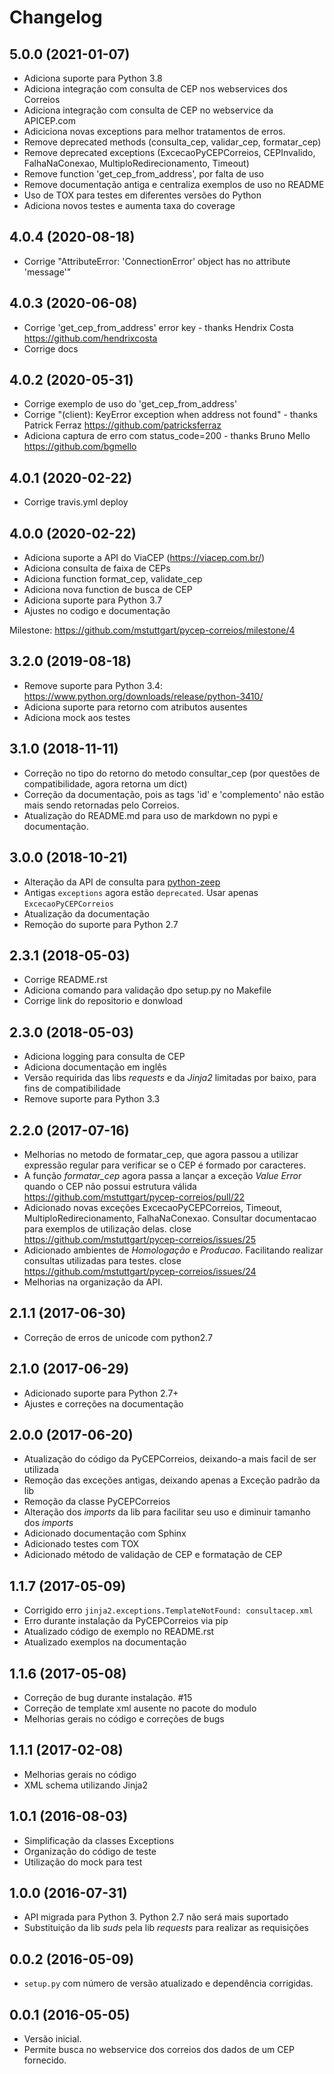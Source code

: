 # Changelog

## 5.0.0 (2021-01-07)

* Adiciona suporte para Python 3.8
* Adiciona integração com consulta de CEP nos webservices dos Correios
* Adiciona integração com consulta de CEP no webservice da APICEP.com
* Adiciciona novas exceptions para melhor tratamentos de erros.
* Remove deprecated methods (consulta_cep, validar_cep, formatar_cep)
* Remove deprecated exceptions (ExcecaoPyCEPCorreios, CEPInvalido, FalhaNaConexao, MultiploRedirecionamento, Timeout)
* Remove function 'get_cep_from_address', por falta de uso
* Remove documentação antiga e centraliza exemplos de uso no README
* Uso de TOX para testes em diferentes versões do Python
* Adiciona novos testes e aumenta taxa do coverage

## 4.0.4 (2020-08-18)

* Corrige "AttributeError: 'ConnectionError' object has no attribute 'message'"

## 4.0.3 (2020-06-08)

* Corrige 'get_cep_from_address' error key - thanks Hendrix Costa https://github.com/hendrixcosta
* Corrige docs

## 4.0.2 (2020-05-31)

* Corrige exemplo de uso do 'get_cep_from_address'
* Corrige "(client): KeyError exception when address not found" - thanks Patrick Ferraz https://github.com/patricksferraz
* Adiciona captura de erro com status_code=200 - thanks Bruno Mello https://github.com/bgmello

## 4.0.1 (2020-02-22)

* Corrige travis.yml deploy

## 4.0.0 (2020-02-22)

* Adiciona suporte a API do ViaCEP (https://viacep.com.br/)
* Adiciona consulta de faixa de CEPs
* Adiciona function format_cep, validate_cep
* Adiciona nova function de busca de CEP
* Adiciona suporte para Python 3.7
* Ajustes no codigo e documentação

Milestone: https://github.com/mstuttgart/pycep-correios/milestone/4

## 3.2.0 (2019-08-18)

* Remove suporte para Python 3.4: https://www.python.org/downloads/release/python-3410/
* Adiciona suporte para retorno com atributos ausentes
* Adiciona mock aos testes

## 3.1.0 (2018-11-11)

* Correção no tipo do retorno do metodo consultar_cep (por questões de compatibilidade, agora retorna um dict)
* Correção da documentação, pois as tags 'id' e 'complemento' não estão mais sendo retornadas pelo Correios.
* Atualização do README.md para uso de markdown no pypi e documentação.

## 3.0.0 (2018-10-21)

* Alteração da API de consulta para [python-zeep](https://pypi.org/project/zeep/)
* Antigas `exceptions` agora estão `deprecated`. Usar apenas `ExcecaoPyCEPCorreios`
* Atualização da documentação
* Remoção do suporte para Python 2.7

## 2.3.1 (2018-05-03)

* Corrige README.rst
* Adiciona comando para validação dpo setup.py no Makefile
* Corrige link do repositorio e donwload

## 2.3.0 (2018-05-03)

* Adiciona logging para consulta de CEP
* Adiciona documentação em inglês
* Versão requirida das libs *requests* e da *Jinja2* limitadas por baixo, para fins de compatibilidade
* Remove suporte para Python 3.3

## 2.2.0 (2017-07-16)

* Melhorias no metodo de formatar_cep, que agora passou a utilizar expressão regular para verificar se o CEP é formado por caracteres.
* A função *formatar_cep* agora passa a lançar a exceção *Value Error* quando o CEP não possui estrutura válida https://github.com/mstuttgart/pycep-correios/pull/22
* Adicionado novas exceções ExcecaoPyCEPCorreios, Timeout, MultiploRedirecionamento, FalhaNaConexao. Consultar documentacao para exemplos de utilização delas. close https://github.com/mstuttgart/pycep-correios/issues/25
* Adicionado ambientes de *Homologação* e *Producao*. Facilitando realizar consultas utilizadas para testes. close https://github.com/mstuttgart/pycep-correios/issues/24
* Melhorias na organização da API.

## 2.1.1 (2017-06-30)

* Correção de erros de unicode com python2.7

## 2.1.0 (2017-06-29)

* Adicionado suporte para Python 2.7+
* Ajustes e correções na documentação

## 2.0.0 (2017-06-20)

* Atualização do código da PyCEPCorreios, deixando-a mais facil de ser utilizada
* Remoção das exceções antigas, deixando apenas a Exceção padrão da lib
* Remoção da classe PyCEPCorreios
* Alteração dos *imports* da lib para facilitar seu uso e diminuir tamanho dos *imports*
* Adicionado documentação com Sphinx
* Adicionado testes com TOX
* Adicionado método de validação de CEP e formatação de CEP

## 1.1.7 (2017-05-09)

* Corrigido erro `jinja2.exceptions.TemplateNotFound: consultacep.xml`
* Erro durante instalação da PyCEPCorreios via pip
* Atualizado código de exemplo no README.rst
* Atualizado exemplos na documentação

## 1.1.6 (2017-05-08)

* Correção de bug durante instalação. #15
* Correção de template xml ausente no pacote do modulo
* Melhorias gerais no código e correções de bugs

## 1.1.1 (2017-02-08)

* Melhorias gerais no código
* XML schema utilizando Jinja2

## 1.0.1 (2016-08-03)

* Simplificação da classes Exceptions
* Organização do código de teste
* Utilização do mock para test

## 1.0.0 (2016-07-31)

* API migrada para Python 3. Python 2.7 não será mais suportado
* Substituição da lib *suds* pela lib *requests* para realizar as requisições

## 0.0.2 (2016-05-09)

* `setup.py` com número de versão atualizado e dependência corrigidas.

## 0.0.1 (2016-05-05)

* Versão inicial.
* Permite busca no webservice dos correios dos dados de um CEP fornecido.
